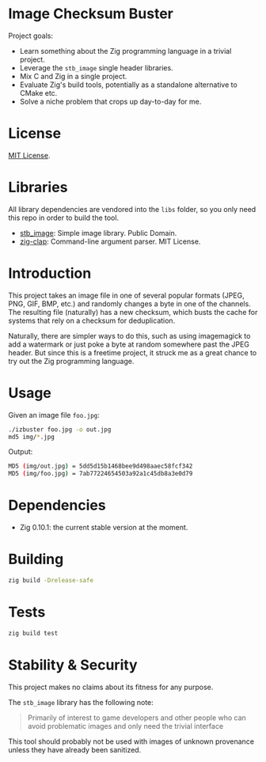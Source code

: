 # Image Checksum Buster

Project goals:

- Learn something about the Zig programming language in a trivial project.
- Leverage the `stb_image` single header libraries.
- Mix C and Zig in a single project.
- Evaluate Zig's build tools, potentially as a standalone alternative to CMake etc.
- Solve a niche problem that crops up day-to-day for me.

# License

[MIT License](./LICENSE).

# Libraries

All library dependencies are vendored into the `libs` folder, so you only need
this repo in order to build the tool.

- [stb_image](https://github.com/nothings/stb/): Simple image library. Public Domain.
- [zig-clap](https://github.com/Hejsil/zig-clap): Command-line argument parser. MIT License.

# Introduction

This project takes an image file in one of several popular formats (JPEG, PNG,
GIF, BMP, etc.) and randomly changes a byte in one of the channels. The resulting
file (naturally) has a new checksum, which busts the cache for systems that rely
on a checksum for deduplication.

Naturally, there are simpler ways to do this, such as using imagemagick to add
a watermark or just poke a byte at random somewhere past the JPEG header. But
since this is a freetime project, it struck me as a great chance to try out the
Zig programming language.

# Usage

Given an image file `foo.jpg`:

```sh
./izbuster foo.jpg -o out.jpg
md5 img/*.jpg
```

Output:

```sh
MD5 (img/out.jpg) = 5dd5d15b1468bee9d498aaec58fcf342
MD5 (img/foo.jpg) = 7ab77224654503a92a1c45db8a3e0d79
```

# Dependencies

- Zig 0.10.1: the current stable version at the moment.

# Building

```sh
zig build -Drelease-safe
```

# Tests

```sh
zig build test
```

# Stability & Security

This project makes no claims about its fitness for any purpose.

The `stb_image` library has the following note:

>   Primarily of interest to game developers and other people who can
>   avoid problematic images and only need the trivial interface

This tool should probably not be used with images of unknown provenance unless
they have already been sanitized.